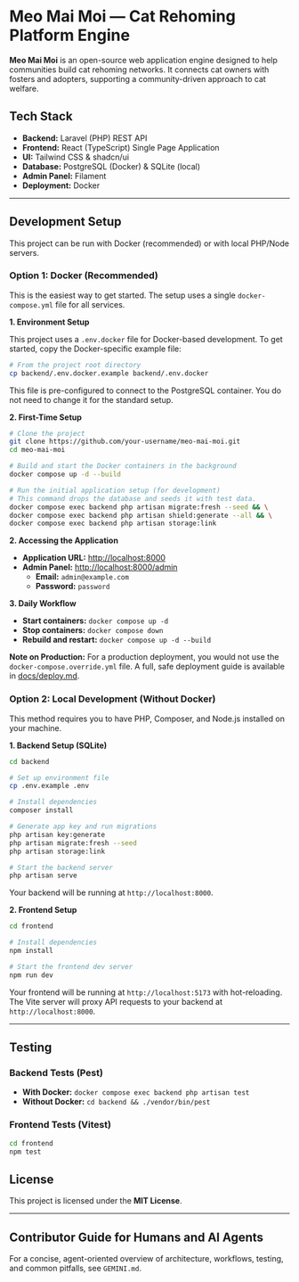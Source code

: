 # Meo Mai Moi — Cat Rehoming Platform Engine

**Meo Mai Moi** is an open-source web application engine designed to help communities build cat rehoming networks. It connects cat owners with fosters and adopters, supporting a community-driven approach to cat welfare.

## Tech Stack

-	**Backend:** Laravel (PHP) REST API
-	**Frontend:** React (TypeScript) Single Page Application
-	**UI:** Tailwind CSS & shadcn/ui
-	**Database:** PostgreSQL (Docker) & SQLite (local)
-	**Admin Panel:** Filament
-	**Deployment:** Docker

---

## Development Setup

This project can be run with Docker (recommended) or with local PHP/Node servers.

### Option 1: Docker (Recommended)

This is the easiest way to get started. The setup uses a single `docker-compose.yml` file for all services.

**1. Environment Setup**

This project uses a `.env.docker` file for Docker-based development. To get started, copy the Docker-specific example file:

```bash
# From the project root directory
cp backend/.env.docker.example backend/.env.docker
```
This file is pre-configured to connect to the PostgreSQL container. You do not need to change it for the standard setup.

**2. First-Time Setup**

```bash
# Clone the project
git clone https://github.com/your-username/meo-mai-moi.git
cd meo-mai-moi

# Build and start the Docker containers in the background
docker compose up -d --build

# Run the initial application setup (for development)
# This command drops the database and seeds it with test data.
docker compose exec backend php artisan migrate:fresh --seed && \
docker compose exec backend php artisan shield:generate --all && \
docker compose exec backend php artisan storage:link
```

**2. Accessing the Application**

-   **Application URL:** [http://localhost:8000](http://localhost:8000)
-   **Admin Panel:** [http://localhost:8000/admin](http://localhost:8000/admin)
    -   **Email:** `admin@example.com`
    -   **Password:** `password`

**3. Daily Workflow**

-   **Start containers:** `docker compose up -d`
-   **Stop containers:** `docker compose down`
-   **Rebuild and restart:** `docker compose up -d --build`

**Note on Production:** For a production deployment, you would not use the `docker-compose.override.yml` file. A full, safe deployment guide is available in [docs/deploy.md](./docs/deploy.md).


### Option 2: Local Development (Without Docker)

This method requires you to have PHP, Composer, and Node.js installed on your machine.

**1. Backend Setup (SQLite)**

```bash
cd backend

# Set up environment file
cp .env.example .env

# Install dependencies
composer install

# Generate app key and run migrations
php artisan key:generate
php artisan migrate:fresh --seed
php artisan storage:link

# Start the backend server
php artisan serve
```
Your backend will be running at `http://localhost:8000`.

**2. Frontend Setup**

```bash
cd frontend

# Install dependencies
npm install

# Start the frontend dev server
npm run dev
```
Your frontend will be running at `http://localhost:5173` with hot-reloading. The Vite server will proxy API requests to your backend at `http://localhost:8000`.

---

## Testing

### Backend Tests (Pest)

-	**With Docker:** `docker compose exec backend php artisan test`
-	**Without Docker:** `cd backend && ./vendor/bin/pest`

### Frontend Tests (Vitest)

```bash
cd frontend
npm test
```

## License

This project is licensed under the **MIT License**.

---

## Contributor Guide for Humans and AI Agents

For a concise, agent-oriented overview of architecture, workflows, testing, and common pitfalls, see `GEMINI.md`.

